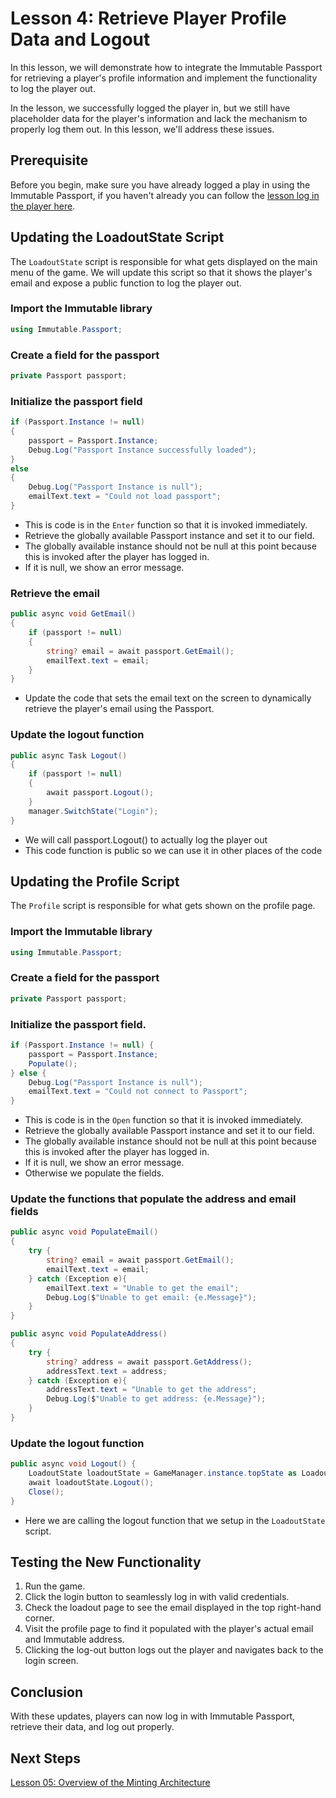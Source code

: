 # Lesson 4: Retrieve Player Profile Data and Logout

In this lesson, we will demonstrate how to integrate the Immutable Passport for retrieving a player's profile information and implement the functionality to log the player out. 

In the lesson, we successfully logged the player in, but we still have placeholder data for the player's information and lack the mechanism to properly log them out. In this lesson, we'll address these issues.

## Prerequisite

Before you begin, make sure you have already logged a play in using the Immutable Passport, if you haven't already you can follow the [lesson log in the player here](../03-log-the-player-in/README.md). 

## Updating the LoadoutState Script

The `LoadoutState` script is responsible for what gets displayed on the main menu of the game. We will update this script so that it shows the player's email and expose a public function to log the player out.

### Import the Immutable library

```csharp
using Immutable.Passport;
```

### Create a field for the passport
```csharp
private Passport passport;
```

### Initialize the passport field
```csharp
if (Passport.Instance != null)
{
    passport = Passport.Instance;
    Debug.Log("Passport Instance successfully loaded");
}
else
{
    Debug.Log("Passport Instance is null");
    emailText.text = "Could not load passport";
}
```
- This is code is in the `Enter` function so that it is invoked immediately.
- Retrieve the globally available Passport instance and set it to our field.
- The globally available instance should not be null at this point because this is invoked after the player has logged in. 
- If it is null, we show an error message.

### Retrieve the email 
```csharp
public async void GetEmail()
{
    if (passport != null)
    {
        string? email = await passport.GetEmail();
        emailText.text = email;
    }
}
```
- Update the code that sets the email text on the screen to dynamically retrieve the player's email using the Passport.

### Update the logout function
```csharp
public async Task Logout()
{
    if (passport != null)
    {
        await passport.Logout();
    }
    manager.SwitchState("Login");
}
```
- We will call passport.Logout() to actually log the player out
- This code function is public so we can use it in other places of the code

## Updating the Profile Script

The `Profile` script is responsible for what gets shown on the profile page.

### Import the Immutable library

```csharp
using Immutable.Passport;
```

### Create a field for the passport
```csharp
private Passport passport;
```

### Initialize the passport field.

```csharp
if (Passport.Instance != null) {
    passport = Passport.Instance;
    Populate();
} else {
    Debug.Log("Passport Instance is null");
    emailText.text = "Could not connect to Passport";
}
```
- This is code is in the `Open` function so that it is invoked immediately.
- Retrieve the globally available Passport instance and set it to our field.
- The globally available instance should not be null at this point because this is invoked after the player has logged in. 
- If it is null, we show an error message.
- Otherwise we populate the fields.

### Update the functions that populate the address and email fields
```csharp
public async void PopulateEmail()
{
    try {
        string? email = await passport.GetEmail();
        emailText.text = email;
    } catch (Exception e){
        emailText.text = "Unable to get the email";
        Debug.Log($"Unable to get email: {e.Message}");
    }
}

public async void PopulateAddress()
{
    try {
        string? address = await passport.GetAddress(); 
        addressText.text = address;
    } catch (Exception e){
        addressText.text = "Unable to get the address";
        Debug.Log($"Unable to get address: {e.Message}");
    }
}
```


### Update the logout function
```csharp
public async void Logout() {
    LoadoutState loadoutState = GameManager.instance.topState as LoadoutState;
    await loadoutState.Logout();
    Close();
}
```
- Here we are calling the logout function that we setup in the `LoadoutState` script.

## Testing the New Functionality

1. Run the game.
2. Click the login button to seamlessly log in with valid credentials.
3. Check the loadout page to see the email displayed in the top right-hand corner.
4. Visit the profile page to find it populated with the player's actual email and Immutable address.
5. Clicking the log-out button logs out the player and navigates back to the login screen.

## Conclusion
With these updates, players can now log in with Immutable Passport, retrieve their data, and log out properly.


## Next Steps
[Lesson 05: Overview of the Minting Architecture](../05-Overview-of-the-Minting-Architecture/README.md)

